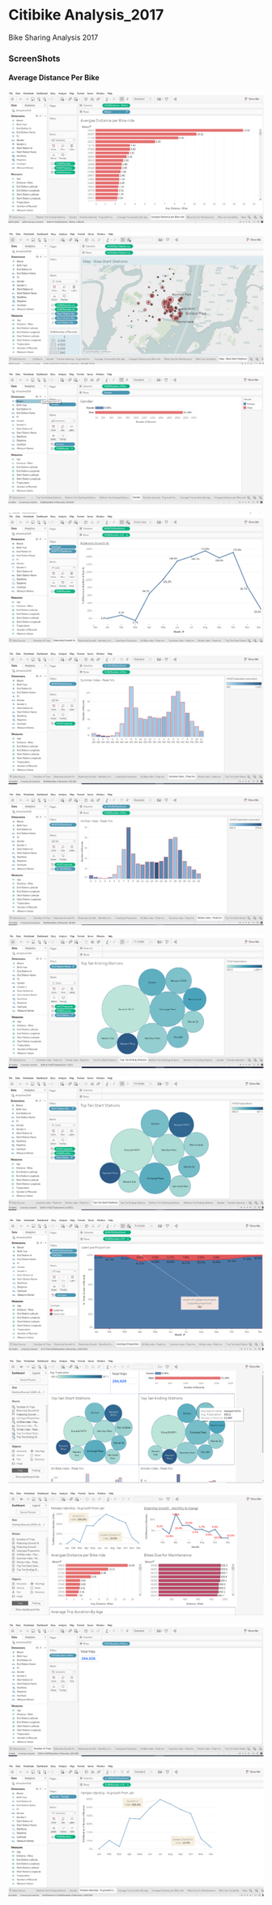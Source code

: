# Citibike Analysis_2017
Bike Sharing Analysis 2017

### ScreenShots

#### Average Distance Per Bike

![1](https://github.com/Goat7/Citibike_analysis_2017/blob/master/citibike%20-%20Average_Bike_Distance.PNG)


![1](https://github.com/Goat7/Citibike_analysis_2017/blob/master/citibike%20-%20BikeStations.PNG)

![1](https://github.com/Goat7/Citibike_analysis_2017/blob/master/citibike%20-%20Gender.PNG)

![1](https://github.com/Goat7/Citibike_analysis_2017/blob/master/citibike%20-%20RiderShip_Growth.PNG)

![1](https://github.com/Goat7/Citibike_analysis_2017/blob/master/citibike%20-%20SummerRide_Peak_Hrs.PNG)

![1](https://github.com/Goat7/Citibike_analysis_2017/blob/master/citibike%20-%20WinterRide_PeakHrs.PNG)

![1](https://github.com/Goat7/Citibike_analysis_2017/blob/master/citibike%20-%20TopTen_EndingStations.PNG)

![1](https://github.com/Goat7/Citibike_analysis_2017/blob/master/citibike%20-%20TopTen_Stations.PNG)

![1](https://github.com/Goat7/Citibike_analysis_2017/blob/master/citibike%20-%20UserType_Proportion.PNG)

![1](https://github.com/Goat7/Citibike_analysis_2017/blob/master/citibike%20-%20dashboard1.PNG)

![1](https://github.com/Goat7/Citibike_analysis_2017/blob/master/citibike%20-%20dashboard2.PNG)

![1](https://github.com/Goat7/Citibike_analysis_2017/blob/master/citibike%20-%20numberOfTrips.PNG)

![](https://github.com/Goat7/Citibike_analysis_2017/blob/master/citibike%20-female_ridership.PNG)
